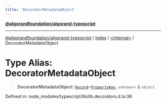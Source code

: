 ```yaml
---
title: 'DecoratorMetadataObject'
---
```


[**@algorandfoundation/algorand-typescript**](../../../README.md)

---

[@algorandfoundation/algorand-typescript](../../../README.md) / [index](../../README.md) / [\<internal\>](../README.md) / DecoratorMetadataObject

# Type Alias: DecoratorMetadataObject

> **DecoratorMetadataObject**: [`Record`](Record.md)\<[`PropertyKey`](PropertyKey.md), `unknown`\> & `object`

Defined in: node_modules/typescript/lib/lib.decorators.d.ts:36
